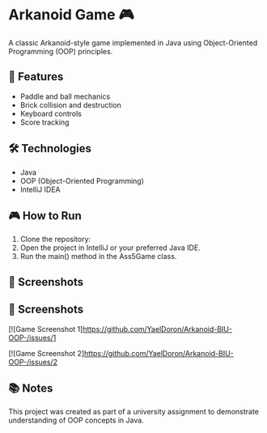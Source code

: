 # Arkanoid Game 🎮

A classic Arkanoid-style game implemented in Java using Object-Oriented Programming (OOP) principles.

## 🚀 Features

- Paddle and ball mechanics
- Brick collision and destruction
- Keyboard controls
- Score tracking

## 🛠 Technologies

- Java
- OOP (Object-Oriented Programming)
- IntelliJ IDEA 

## 🎮 How to Run

1. Clone the repository:
2. Open the project in IntelliJ or your preferred Java IDE.
3. Run the main() method in the Ass5Game class.

## 📸 Screenshots
## 📸 Screenshots

[![Game Screenshot 1]https://github.com/YaelDoron/Arkanoid-BIU-OOP-/issues/1

[![Game Screenshot 2]https://github.com/YaelDoron/Arkanoid-BIU-OOP-/issues/2



## 📚 Notes

This project was created as part of a university assignment to demonstrate understanding of OOP concepts in Java.
